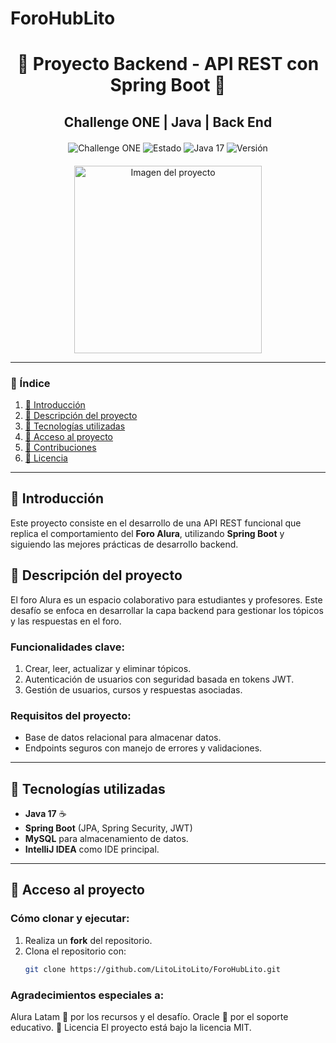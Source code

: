 # ForoHubLito
<div style="text-align: center;">
  <h1>🚀 Proyecto Backend - API REST con Spring Boot 🌟</h1>
  <h2>Challenge ONE | Java | Back End</h2>
</div>

<div style="text-align: center; margin: 20px 0;">
  <img src="https://img.shields.io/badge/Proyecto-Challenge%20ONE-orange" alt="Challenge ONE">
  <img src="https://img.shields.io/badge/Estado-Completado-green" alt="Estado">
  <img src="https://img.shields.io/badge/Java-17-red" alt="Java 17">
  <img src="https://img.shields.io/badge/Versión-1.0-blue" alt="Versión">
</div>

<div style="text-align: center;">
  <img src="src/main/resources/img-readme/foro_alura_img.png" alt="Imagen del proyecto" style="width: 300px; height: auto;">
</div>

---

### 📖 Índice

1. [🌟 Introducción](#introducción)
2. [📜 Descripción del proyecto](#descripción-del-proyecto)
3. [🚀 Tecnologías utilizadas](#tecnologías-utilizadas)
4. [📂 Acceso al proyecto](#acceso-al-proyecto)
5. [🙌 Contribuciones](#contribuciones)
6. [📜 Licencia](#licencia)

---

## 🌟 Introducción
Este proyecto consiste en el desarrollo de una API REST funcional que replica el comportamiento del **Foro Alura**, utilizando **Spring Boot** y siguiendo las mejores prácticas de desarrollo backend.

## 📜 Descripción del proyecto
El foro Alura es un espacio colaborativo para estudiantes y profesores. Este desafío se enfoca en desarrollar la capa backend para gestionar los tópicos y las respuestas en el foro.

### Funcionalidades clave:
1. Crear, leer, actualizar y eliminar tópicos.
2. Autenticación de usuarios con seguridad basada en tokens JWT.
3. Gestión de usuarios, cursos y respuestas asociadas.

### Requisitos del proyecto:
- Base de datos relacional para almacenar datos.
- Endpoints seguros con manejo de errores y validaciones.

---

## 🚀 Tecnologías utilizadas
- **Java 17** ☕
- **Spring Boot** (JPA, Spring Security, JWT)
- **MySQL** para almacenamiento de datos.
- **IntelliJ IDEA** como IDE principal.

---

## 📂 Acceso al proyecto
### Cómo clonar y ejecutar:
1. Realiza un **fork** del repositorio.
2. Clona el repositorio con:
   ```bash
   git clone https://github.com/LitoLitoLito/ForoHubLito.git

### Agradecimientos especiales a:

Alura Latam 🌟 por los recursos y el desafío.
Oracle 🧡 por el soporte educativo.
📜 Licencia
El proyecto está bajo la licencia MIT.